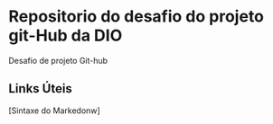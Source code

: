 # Repositorio do desafio do projeto git-Hub da DIO
Desafio de projeto Git-hub
 
## Links Úteis 
[Sintaxe do Markedonw]
